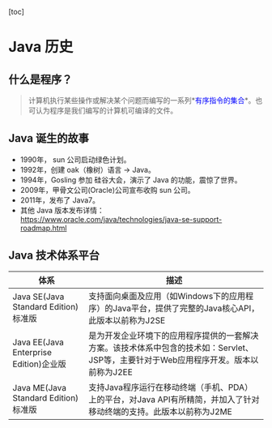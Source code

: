 [toc]

# Java 历史

## 什么是程序？

> ​	计算机执行某些操作或解决某个问题而编写的一系列*<span style="color: blue">有序指令的集合</span>*。
> ​	也可认为程序是我们编写的计算机可编译的文件。

## Java 诞生的故事

- 1990年， sun 公司启动绿色计划。
- 1992年，创建 oak（橡树）语言 -> Java。
- 1994年，Gosling 参加 硅谷大会，演示了 Java 的功能，震惊了世界。
- 2009年，甲骨文公司(Oracle)公司宣布收购 sun 公司。
- 2011年，发布了 Java7。
- 其他 Java 版本发布详情：<https://www.oracle.com/java/technologies/java-se-support-roadmap.html>

## Java 技术体系平台

| 体系                                   | 描述                                                         |
| -------------------------------------- | ------------------------------------------------------------ |
| Java SE(Java Standard Edition)标准版   | 支持面向桌面及应用（如Windows下的应用程序）的Java平台，提供了完整的Java核心API，此版本以前称为J2SE |
| Java EE(Java Enterprise Edition)企业版 | 是为开发企业环境下的应用程序提供的一套解决方案。该技术体系中包含的技术如：Servlet、JSP等，主要针对于Web应用程序开发。版本以前称为J2EE |
| Java ME(Java Standard Edition)标准版   | 支持Java程序运行在移动终端（手机、PDA）上的平台，对Java API有所精简，并加入了针对移动终端的支持。此版本以前称为J2ME |

